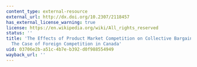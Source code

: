 ```yaml
---
content_type: external-resource
external_url: http://dx.doi.org/10.2307/2118457
has_external_license_warning: true
license: https://en.wikipedia.org/wiki/All_rights_reserved
status: ''
title: 'The Effects of Product Market Competition on Collective Bargaining Agreements:
  The Case of Foreign Competition in Canada'
uid: 03706e2b-a51c-4b7e-b392-d0f988554949
wayback_url: ''
---
```

